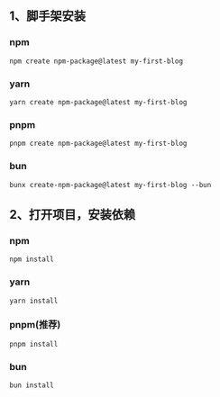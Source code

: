 ## 1、脚手架安装

### npm
```
npm create npm-package@latest my-first-blog
``` 

### yarn
```
yarn create npm-package@latest my-first-blog
```

###  pnpm
```
pnpm create npm-package@latest my-first-blog
```

###  bun
```
bunx create-npm-package@latest my-first-blog --bun
```

## 2、打开项目，安装依赖

### npm
```
npm install
``` 

### yarn
```
yarn install
```

###  pnpm(推荐)
```
pnpm install
```

###  bun
```
bun install
```